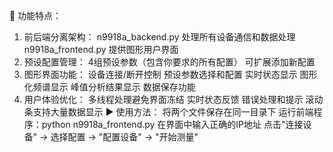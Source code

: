 🎯 功能特点：
1. 前后端分离架构：
 n9918a_backend.py 处理所有设备通信和数据处理
 n9918a_frontend.py 提供图形用户界面
 2. 预设配置管理：
 4组预设参数（包含你要求的所有配置）
 可扩展添加新配置
 3. 图形界面功能：
 设备连接/断开控制
 预设参数选择和配置
 实时状态显示
 图形化频谱显示
 峰值分析结果显示
 数据保存功能
 4. 用户体验优化：
 多线程处理避免界面冻结
 实时状态反馈
 错误处理和提示
 滚动条支持大量数据显示
 ▶️ 使用方法：
 将两个文件保存在同一目录下
 运行前端程序：python n9918a_frontend.py
 在界面中输入正确的IP地址
 点击"连接设备" → 选择配置 → "配置设备" → "开始测量"
